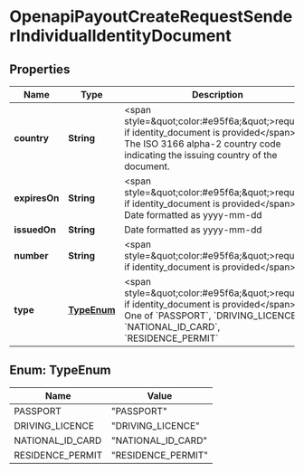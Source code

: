 

# OpenapiPayoutCreateRequestSenderIndividualIdentityDocument


## Properties

| Name | Type | Description | Notes |
|------------ | ------------- | ------------- | -------------|
|**country** | **String** | &lt;span style&#x3D;\&quot;color:#e95f6a;\&quot;&gt;required if identity_document is provided&lt;/span&gt;  The ISO 3166 alpha-2 country code indicating the issuing country of the document. |  [optional] |
|**expiresOn** | **String** | &lt;span style&#x3D;\&quot;color:#e95f6a;\&quot;&gt;required if identity_document is provided&lt;/span&gt;  Date formatted as yyyy-mm-dd |  [optional] |
|**issuedOn** | **String** | Date formatted as yyyy-mm-dd |  [optional] |
|**number** | **String** | &lt;span style&#x3D;\&quot;color:#e95f6a;\&quot;&gt;required if identity_document is provided&lt;/span&gt; |  [optional] |
|**type** | [**TypeEnum**](#TypeEnum) | &lt;span style&#x3D;\&quot;color:#e95f6a;\&quot;&gt;required if identity_document is provided&lt;/span&gt;  One of &#x60;PASSPORT&#x60;, &#x60;DRIVING_LICENCE&#x60;, &#x60;NATIONAL_ID_CARD&#x60;, &#x60;RESIDENCE_PERMIT&#x60; |  [optional] |



## Enum: TypeEnum

| Name | Value |
|---- | -----|
| PASSPORT | &quot;PASSPORT&quot; |
| DRIVING_LICENCE | &quot;DRIVING_LICENCE&quot; |
| NATIONAL_ID_CARD | &quot;NATIONAL_ID_CARD&quot; |
| RESIDENCE_PERMIT | &quot;RESIDENCE_PERMIT&quot; |




